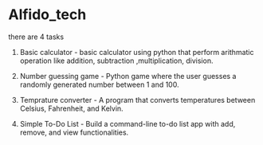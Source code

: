 # Alfido_tech
there are 4 tasks 
1. Basic calculator - basic calculator using python that perform arithmatic operation like addition, 
   subtraction ,multiplication, division.
2. Number guessing game - Python game where the user guesses a randomly generated number between 1 and 
   100.
3. Temprature converter - A program that converts temperatures between Celsius, Fahrenheit, and Kelvin.

4. Simple To-Do List - Build a command-line to-do list app with add, remove, and view functionalities.
